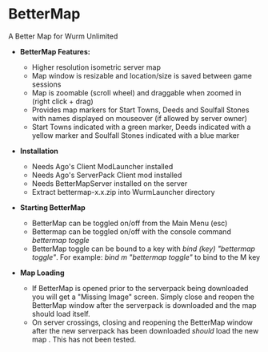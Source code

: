 # BetterMap
A Better Map for Wurm Unlimited

- **BetterMap Features:**
  - Higher resolution isometric server map
  - Map window is resizable and location/size is saved between game sessions
  - Map is zoomable (scroll wheel) and draggable when zoomed in (right click + drag)
  - Provides map markers for Start Towns, Deeds and Soulfall Stones with names displayed on mouseover (if allowed by server owner)
  - Start Towns indicated with a green marker, Deeds indicated with a yellow marker and Soulfall Stones indicated with a blue marker
 
 - **Installation**
   - Needs Ago's Client ModLauncher installed
   - Needs Ago's ServerPack Client mod installed
   - Needs BetterMapServer installed on the server
   - Extract bettermap-x.x.zip into WurmLauncher directory

- **Starting BetterMap**
  - BetterMap can be toggled on/off from the Main Menu (esc)
  - Bettermap can be toggled  on/off with the console command _bettermap toggle_
  - BetterMap toggle can be bound to a key with _bind (key) "bettermap toggle"_. For example: _bind m "bettermap toggle"_ to bind to the M key
  
- **Map Loading**
  - If BetterMap is opened prior to the serverpack being downloaded you will get a "Missing Image" screen. Simply close and reopen the BetterMap window after the serverpack is downloaded and the map should load itself.
  - On server crossings, closing and reopening the BetterMap window after the new serverpack has been downloaded *should* load the new map . This has not been tested.
